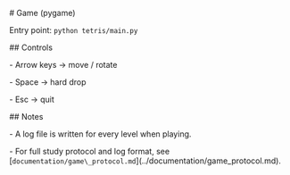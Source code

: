 \# Game (pygame)



Entry point: `python tetris/main.py`



\## Controls

\- Arrow keys → move / rotate

\- Space → hard drop

\- Esc → quit



\## Notes

\- A log file is written for every level when playing.

\- For full study protocol and log format, see \[`documentation/game\_protocol.md`](../documentation/game\_protocol.md).



